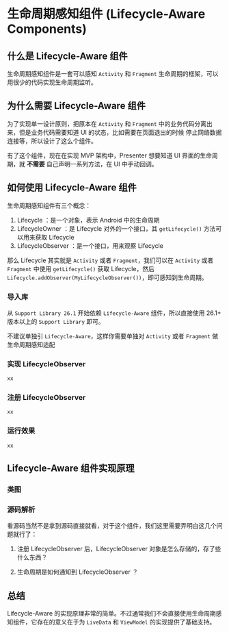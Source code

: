 # 生命周期感知组件 (Lifecycle-Aware Components)

## 什么是 Lifecycle-Aware 组件

生命周期感知组件是一套可以感知 `Activity` 和 `Fragment` 生命周期的框架，可以用很少的代码实现生命周期监听。

## 为什么需要 Lifecycle-Aware 组件

为了实现单一设计原则，把原本在 `Activity` 和 `Fragment` 中的业务代码分离出来，但是业务代码需要知道 UI 的状态，比如需要在页面退出的时候 停止网络数据连接等，所以设计了这么个组件。

有了这个组件，现在在实现 MVP 架构中，Presenter 想要知道 UI 界面的生命周期，就 **不需要** 自己声明一系列方法，在 UI 中手动回调。

## 如何使用 Lifecycle-Aware 组件

生命周期感知组件有三个概念：

1.  Lifecycle ：是一个对象，表示 Android 中的生命周期
2.  LifecycleOwner ：是 Lifecycle 对外的一个接口，其 `getLifecycle()` 方法可以用来获取 Lifecycle
3.  LifecycleObserver ：是一个接口，用来观察 Lifecycle

那么 Lifecycle 其实就是 `Activity` 或者 `Fragment`，我们可以在 `Activity` 或者 `Fragment` 中使用 `getLifecycle()` 获取 Lifecycle，然后 `Lifecycle.addObserver(MyLifecycleObserver())`，即可感知到生命周期。

### 导入库

从 `Support Library 26.1` 开始依赖 `Lifecycle-Aware` 组件，所以直接使用 26.1+ 版本以上的 `Support Library` 即可。

不建议单独引 `Lifecycle-Aware`，这样你需要单独对 `Activity` 或者 `Fragment` 做生命周期感知适配

### 实现 LifecycleObserver

```kotlin
xx
```

### 注册 LifecycleObserver

```kotlin
xx
```

### 运行效果

```console
xx
```

## Lifecycle-Aware 组件实现原理

### 类图

### 源码解析

看源码当然不是拿到源码直接就看，对于这个组件，我们这里需要弄明白这几个问题就行了：

1.  注册 LifecycleObserver 后，LifecycleObserver 对象是怎么存储的，存了些什么东西？

2.  生命周期是如何通知到 LifecycleObserver ？

## 总结

Lifecycle-Aware 的实现原理非常的简单。不过通常我们不会直接使用生命周期感知组件，它存在的意义在于为 `LiveData` 和 `ViewModel` 的实现提供了基础支持。
